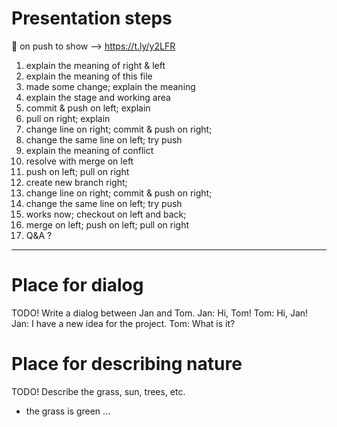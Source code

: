 # Presentation steps
🔔  on push to show --> https://t.ly/y2LFR
1.  explain the meaning of right & left
2.  explain the meaning of this file
3.  made some change; explain the meaning
4.  explain the stage and working area
5.  commit & push on left; explain
6.  pull on right; explain
7.  change line on right; commit & push on right;
8.  change the same line on left; try push
9.  explain the meaning of conflict
10. resolve with merge on left
11. push on left; pull on right
12. create new branch right;
13. change line on right; commit & push on right;
14. change the same line on left; try push
15. works now; checkout on left and back;
16. merge on left; push on left; pull on right
17. Q&A ?

------------------------------------------------


# Place for dialog
TODO! Write a dialog between Jan and Tom.
Jan: Hi, Tom!
Tom: Hi, Jan!
Jan: I have a new idea for the project.
Tom: What is it?



# Place for describing nature
TODO! Describe the grass, sun, trees, etc.
- the grass is green
...
